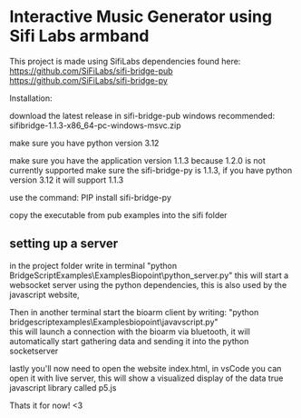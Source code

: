 # Interactive Music Generator using Sifi Labs armband

This project is made using SifiLabs dependencies found here:
https://github.com/SiFiLabs/sifi-bridge-pub
https://github.com/SiFiLabs/sifi-bridge-py

Installation:

download the latest release in sifi-bridge-pub
windows recommended: sifibridge-1.1.3-x86_64-pc-windows-msvc.zip

make sure you have python version 3.12

make sure you have the application version 1.1.3 because 1.2.0 is not currently supported
make sure the sifi-bridge-py is 1.1.3, if you have python version 3.12 it will support 1.1.3

use the command:
PIP install sifi-bridge-py

copy the executable from pub examples into the sifi folder

## setting up a server

in the project folder write in terminal "python BridgeScriptExamples\ExamplesBiopoint\python_server.py"
this will start a websocket server using the python dependencies, this is also used by the javascript website,

Then in another terminal start the bioarm client by writing: "python bridgescriptexamples\Examplesbiopoint\javavscript.py"  
this will launch a connection with the bioarm via bluetooth, it will automatically start gathering data and sending it into the python socketserver

lastly you'll now need to open the website index.html, in vsCode you can open it with live server, this will show a visualized display of the data true javascript library called p5.js

Thats it for now! <3



